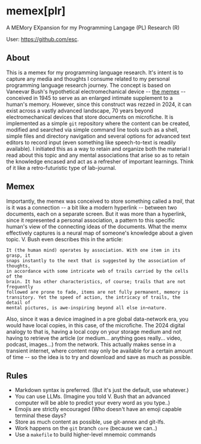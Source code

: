 # memex[plr]

A MEMory EXpansion for my Programming Langage (PL) Research (R)

User: https://github.com/esc.

## About

This is a memex for my programming language research. It's intent is to capture
any media and thoughts I consume related to my personal programming language
research journey. The concept is based on Vaneevar Bush's hypothetical
electromechanical device -- [the memex](https://en.wikipedia.org/wiki/Memex) --
conceived in 1945 to serve as an enlarged intimate supplement to a human's
memory. However, since this construct was rezzed in 2024, it can exist across a
vastly advanced landscape, 70 years beyond electromechanical devices that store
documents on microfiche.  It is implemented as a simple `git` repository where
the content can be created, modified and searched via simple command line tools
such as a shell, simple files and directory navigation and several options for
advanced text editors to record input (even something like speech-to-text is
readily available). I initiated this as a way to retain and organize both the
material I read about this topic and any mental associations that arise so as
to retain the knowledge encased and act as a refresher of important learnings.
Think of it like a retro-futuristic type of lab-journal.

## Memex

Importantly, the memex was conceived to store something called a _trail_, that is
it was a connection -- a bit like a modern hyperlink -- between two documents,
each on a separate screen. But it was more than a hyperlink, since it
represented a personal association, a pattern to this specific human's view of
the connecting ideas of the documents. What the memx effectively captures is a
neural map of someone's knowledge about a given topic. V. Bush even describes
this in the article:

```
It (the human mind) operates by association. With one item in its grasp, it
snaps instantly to the next that is suggested by the association of thoughts,
in accordance with some intricate web of trails carried by the cells of the
brain. It has other characteristics, of course; trails that are not frequently
followed are prone to fade, items are not fully permanent, memory is
transitory. Yet the speed of action, the intricacy of trails, the detail of
mental pictures, is awe-inspiring beyond all else in¬nature.
```

Also, since it was a device imagined in a pre global data-network era, you
would have local copies, in this case, of the microfiche. The 2024 digital
analogy to that is, having a local copy on your storage medium and not having
to retrieve the article (or medium... anything goes really... video, podcast,
images...) from the network. This actually makes sense in a transient internet,
where content may only be available for a certain amount of time -- so the idea
is to try and download and save as much as possible.

## Rules

* Markdown syntax is preferred. (But it's just the default, use whatever.)
* You can use LLMs. (Imagine you told V. Bush that an advanced computer
  will be able to predict your every word as you type..)
* Emojis are strictly encouraged (Who doesn't have an emoji capable terminal
  these days?
* Store as much content as possible, use git-annex and git-lfs.
* Work happens on the `git` branch `core` (because we can..)
* Use a `makefile` to build higher-level mnemoic commands
